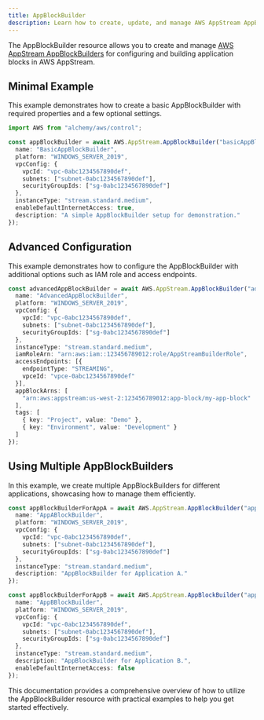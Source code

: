 ```yaml
---
title: AppBlockBuilder
description: Learn how to create, update, and manage AWS AppStream AppBlockBuilders using Alchemy Cloud Control.
---
```


The AppBlockBuilder resource allows you to create and manage [AWS AppStream AppBlockBuilders](https://docs.aws.amazon.com/appstream/latest/userguide/) for configuring and building application blocks in AWS AppStream.

## Minimal Example

This example demonstrates how to create a basic AppBlockBuilder with required properties and a few optional settings.

```ts
import AWS from "alchemy/aws/control";

const appBlockBuilder = await AWS.AppStream.AppBlockBuilder("basicAppBlockBuilder", {
  name: "BasicAppBlockBuilder",
  platform: "WINDOWS_SERVER_2019",
  vpcConfig: {
    vpcId: "vpc-0abc1234567890def",
    subnets: ["subnet-0abc1234567890def"],
    securityGroupIds: ["sg-0abc1234567890def"]
  },
  instanceType: "stream.standard.medium",
  enableDefaultInternetAccess: true,
  description: "A simple AppBlockBuilder setup for demonstration."
});
```

## Advanced Configuration

This example demonstrates how to configure the AppBlockBuilder with additional options such as IAM role and access endpoints.

```ts
const advancedAppBlockBuilder = await AWS.AppStream.AppBlockBuilder("advancedAppBlockBuilder", {
  name: "AdvancedAppBlockBuilder",
  platform: "WINDOWS_SERVER_2019",
  vpcConfig: {
    vpcId: "vpc-0abc1234567890def",
    subnets: ["subnet-0abc1234567890def"],
    securityGroupIds: ["sg-0abc1234567890def"]
  },
  instanceType: "stream.standard.medium",
  iamRoleArn: "arn:aws:iam::123456789012:role/AppStreamBuilderRole",
  accessEndpoints: [{
    endpointType: "STREAMING",
    vpceId: "vpce-0abc1234567890def"
  }],
  appBlockArns: [
    "arn:aws:appstream:us-west-2:123456789012:app-block/my-app-block"
  ],
  tags: [
    { key: "Project", value: "Demo" },
    { key: "Environment", value: "Development" }
  ]
});
```

## Using Multiple AppBlockBuilders

In this example, we create multiple AppBlockBuilders for different applications, showcasing how to manage them efficiently.

```ts
const appBlockBuilderForAppA = await AWS.AppStream.AppBlockBuilder("appABlockBuilder", {
  name: "AppABlockBuilder",
  platform: "WINDOWS_SERVER_2019",
  vpcConfig: {
    vpcId: "vpc-0abc1234567890def",
    subnets: ["subnet-0abc1234567890def"],
    securityGroupIds: ["sg-0abc1234567890def"]
  },
  instanceType: "stream.standard.medium",
  description: "AppBlockBuilder for Application A."
});

const appBlockBuilderForAppB = await AWS.AppStream.AppBlockBuilder("appBBlockBuilder", {
  name: "AppBBlockBuilder",
  platform: "WINDOWS_SERVER_2019",
  vpcConfig: {
    vpcId: "vpc-0abc1234567890def",
    subnets: ["subnet-0abc1234567890def"],
    securityGroupIds: ["sg-0abc1234567890def"]
  },
  instanceType: "stream.standard.medium",
  description: "AppBlockBuilder for Application B.",
  enableDefaultInternetAccess: false
});
```

This documentation provides a comprehensive overview of how to utilize the AppBlockBuilder resource with practical examples to help you get started effectively.